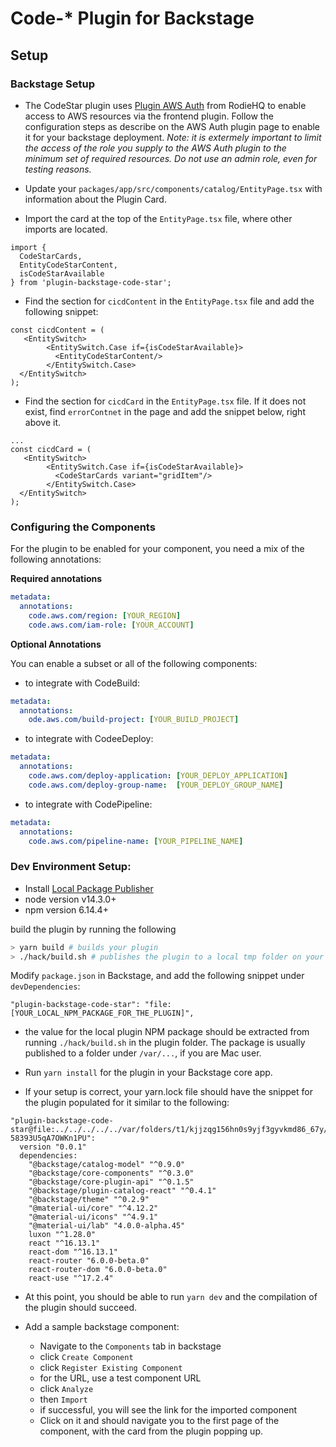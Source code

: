 # Code-* Plugin for Backstage

## Setup

### Backstage Setup

- The CodeStar plugin uses [Plugin AWS
  Auth](https://github.com/RoadieHQ/backstage-plugin-aws-auth) from RodieHQ to
  enable access to AWS resources via the frontend plugin. Follow the
  configuration steps as describe on the AWS Auth plugin page to enable it for your
  backstage deployment. _Note: it is extermely important to limit the access of
  the role you supply to the AWS Auth plugin to the minimum set of required
  resources. Do not use an admin role, even for testing reasons._

- Update your `packages/app/src/components/catalog/EntityPage.tsx` with
information about the Plugin Card.

- Import the card at the top of the `EntityPage.tsx` file, where other
imports are located.

```tsx
import {
  CodeStarCards,
  EntityCodeStarContent,
  isCodeStarAvailable
} from 'plugin-backstage-code-star';
```

- Find the section for `cicdContent` in the `EntityPage.tsx` file and add the
  following snippet:

```tsx
const cicdContent = (
   <EntitySwitch>
        <EntitySwitch.Case if={isCodeStarAvailable}>
          <EntityCodeStarContent/>
        </EntitySwitch.Case>
  </EntitySwitch>
);
```

- Find the section for `cicdCard` in the `EntityPage.tsx` file. If it does not exist, find `errorContnet`
in the page and add the snippet below, right above it.

```tsx
...
const cicdCard = (
   <EntitySwitch>
        <EntitySwitch.Case if={isCodeStarAvailable}>
          <CodeStarCards variant="gridItem"/>
        </EntitySwitch.Case>
  </EntitySwitch>
);
```

### Configuring the Components

For the plugin to be enabled for your component, you need a mix of the following
annotations:

**Required annotations**

```yaml
metadata:
  annotations:
    code.aws.com/region: [YOUR_REGION]
    code.aws.com/iam-role: [YOUR_ACCOUNT]
```

**Optional Annotations**

You can enable a subset or all of the following components:
- to integrate with CodeBuild:
```yaml
metadata:
  annotations:
    ode.aws.com/build-project: [YOUR_BUILD_PROJECT]
```
- to integrate with CodeeDeploy:
```yaml
metadata:
  annotations:
    code.aws.com/deploy-application: [YOUR_DEPLOY_APPLICATION]
    code.aws.com/deploy-group-name:  [YOUR_DEPLOY_GROUP_NAME]
```
- to integrate with CodePipeline:
```yaml
metadata:
  annotations:
    code.aws.com/pipeline-name: [YOUR_PIPELINE_NAME]
```

### Dev Environment Setup:

- Install [Local Package Publisher](https://www.npmjs.com/package/local-package-publisher)
- node version v14.3.0+
- npm  version 6.14.4+

build the plugin by running the following

```bash
> yarn build # builds your plugin
> ./hack/build.sh # publishes the plugin to a local tmp folder on your machine
```


Modify `package.json` in Backstage, and add the following snippet under
`devDependencies`:

```
"plugin-backstage-code-star": "file:[YOUR_LOCAL_NPM_PACKAGE_FOR_THE_PLUGIN]",
```

- the value for the local plugin NPM package should be extracted from running
`./hack/build.sh` in the plugin folder. The package is usually published to a
folder under `/var/...`, if you are Mac user.


- Run `yarn install` for the plugin in your Backstage core app.

- If your setup is correct, your yarn.lock file should have the snippet for the
  plugin populated for it similar to the following:

```
"plugin-backstage-code-star@file:../../../../../var/folders/t1/kjjzqg156hn0s9yjf3gyvkmd86_67y/T/tmp-58393U5qA7OWKn1PU":
  version "0.0.1"
  dependencies:
    "@backstage/catalog-model" "^0.9.0"
    "@backstage/core-components" "^0.3.0"
    "@backstage/core-plugin-api" "^0.1.5"
    "@backstage/plugin-catalog-react" "^0.4.1"
    "@backstage/theme" "^0.2.9"
    "@material-ui/core" "^4.12.2"
    "@material-ui/icons" "^4.9.1"
    "@material-ui/lab" "4.0.0-alpha.45"
    luxon "^1.28.0"
    react "^16.13.1"
    react-dom "^16.13.1"
    react-router "6.0.0-beta.0"
    react-router-dom "6.0.0-beta.0"
    react-use "^17.2.4"
```

- At this point, you should be able to run `yarn dev` and the compilation of the
  plugin should succeed.

- Add a sample backstage component:
  - Navigate to the `Components` tab in backstage
  - click `Create Component`
  - click `Register Existing Component`
  - for the URL, use a test component URL
  - click `Analyze`
  - then `Import`
  - if successful, you will see the link for the imported component
  - Click on it and should navigate you to the first page of the component, with
    the card from the plugin popping up.




